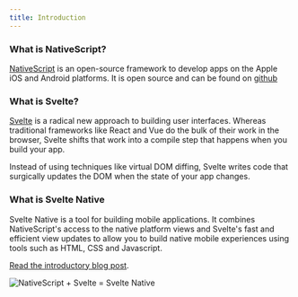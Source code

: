 ```yaml
---
title: Introduction
---
```


### What is NativeScript?

 [NativeScript](https://www.nativescript.org/) is an open-source framework to develop apps on the Apple iOS and Android platforms. It is open source and can be found on [github](https://github.com/nativescript/nativescript)

### What is Svelte?

[Svelte](https://svelte.technology) is a radical new approach to building user interfaces. Whereas traditional frameworks like React and Vue do the bulk of their work in the browser, Svelte shifts that work into a compile step that happens when you build your app.

Instead of using techniques like virtual DOM diffing, Svelte writes code that surgically updates the DOM when the state of your app changes.

### What is Svelte Native

Svelte Native is a tool for building mobile applications. It combines NativeScript's access to the native platform views and Svelte's fast and efficient view updates to allow you to build native mobile experiences using tools such as HTML, CSS and Javascript.

[Read the introductory blog post](/blog/svelte-goes-native).


![NativeScript + Svelte = Svelte Native](/logos_combined.svg)